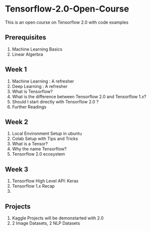 # Tensorflow-2.0-Open-Course
This is an open course on Tensorflow 2.0 with code examples

## Prerequisites
1. Machine Learning Basics
2. Linear Algerbra

## Week 1
1. Machine Learning : A refresher
2. Deep Learning : A refresher
3. What is Tensorflow?
4. What is the difference between Tensorflow 2.0 and Tensorflow 1.x?
5. Should I start directly with Tensorflow 2.0 ?
6. Further Readings

## Week 2
1. Local Environment Setup in ubuntu
2. Colab Setup with Tips and Tricks
3. What is a Tensor?
4. Why the name Tensorflow?
5. Tensorflow 2.0 ecosystem

## Week 3
1. Tensorflow High Level API: Keras
2. Tensorflow 1.x Recap
3.


## Projects
1. Kaggle Projects will be demonstarted with 2.0
2. 2 Image Datasets, 2 NLP Datasets

